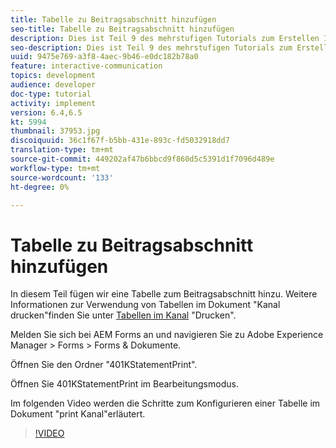 ```yaml
---
title: Tabelle zu Beitragsabschnitt hinzufügen
seo-title: Tabelle zu Beitragsabschnitt hinzufügen
description: Dies ist Teil 9 des mehrstufigen Tutorials zum Erstellen Ihres ersten interaktiven Kommunikations-Dokuments.In diesem Teil fügen wir eine Tabelle zum Beitragsabschnitt hinzu.
seo-description: Dies ist Teil 9 des mehrstufigen Tutorials zum Erstellen Ihres ersten interaktiven Kommunikations-Dokuments.In diesem Teil fügen wir eine Tabelle zum Beitragsabschnitt hinzu.
uuid: 9475e769-a3f8-4aec-9b46-e0dc182b78a0
feature: interactive-communication
topics: development
audience: developer
doc-type: tutorial
activity: implement
version: 6.4,6.5
kt: 5994
thumbnail: 37953.jpg
discoiquuid: 36c1f67f-b5bb-431e-893c-fd5032918dd7
translation-type: tm+mt
source-git-commit: 449202af47b6bbcd9f860d5c5391d1f7096d489e
workflow-type: tm+mt
source-wordcount: '133'
ht-degree: 0%

---
```



# Tabelle zu Beitragsabschnitt hinzufügen

In diesem Teil fügen wir eine Tabelle zum Beitragsabschnitt hinzu.
Weitere Informationen zur Verwendung von Tabellen im Dokument &quot;Kanal drucken&quot;finden Sie unter [Tabellen im Kanal](/help/forms/interactive-communications/table-in-print-channel-documents-video-use.md) &quot;Drucken&quot;.

Melden Sie sich bei AEM Forms an und navigieren Sie zu Adobe Experience Manager > Forms > Forms &amp; Dokumente.

Öffnen Sie den Ordner &quot;401KStatementPrint&quot;.

Öffnen Sie 401KStatementPrint im Bearbeitungsmodus.

Im folgenden Video werden die Schritte zum Konfigurieren einer Tabelle im Dokument &quot;print Kanal&quot;erläutert.

>[!VIDEO](https://video.tv.adobe.com/v/22387t1?quality=9&learn=on)

